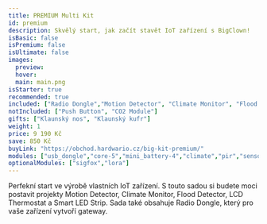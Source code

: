 ```yaml
---
title: PREMIUM Multi Kit
id: premium
description: Skvělý start, jak začít stavět IoT zařízení s BigClown!
isBasic: false
isPremium: false
isUltimate: false
images:
  preview:
  hover:
  main: main.png
isStarter: true
recommended: true
included: ["Radio Dongle","Motion Detector", "Climate Monitor", "Flood Detector", "LCD Thermostat", "Controller"]
notIncluded: ["Push Button", "CO2 Module"]
gifts: ["Klaunský nos", "Klaunský kufr"]
weight: 1
price: 9 190 Kč
save: 850 Kč
buyLink: "https://obchod.hardwario.cz/big-kit-premium/"
modules: ["usb_dongle","core-5","mini_battery-4","climate","pir","sensor","flood","power","lcd","enclosures-101-3","enclosures-301","enclosures-501","suitcase"]
optionalModules: ["sigfox","lora"]
---
```


Perfekní start ve výrobě vlastních IoT zařízení. S touto sadou si budete moci postavit projekty Motion Detector, Climate Monitor, Flood Detector, LCD Thermostat a Smart LED Strip. Sada také obsahuje Radio Dongle, který pro vaše zařízení vytvoří gateway.
